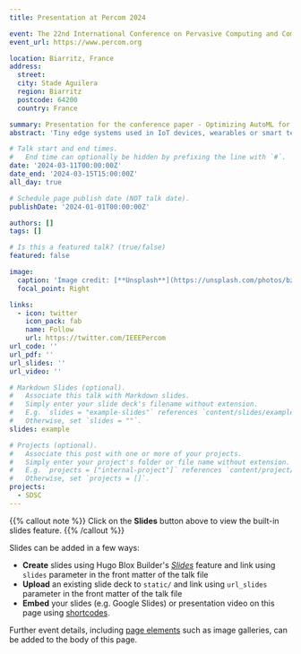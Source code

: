 ```yaml
---
title: Presentation at Percom 2024

event: The 22nd International Conference on Pervasive Computing and Communications (PerCom 2024)
event_url: https://www.percom.org

location: Biarritz, France
address:
  street: 
  city: Stade Aguilera
  region: Biarritz
  postcode: 64200
  country: France

summary: Presentation for the conference paper - Optimizing AutoML for Tiny Edge Systems, A Baldwin-effect Inspired Genetic Algorithm.
abstract: 'Tiny edge systems used in IoT devices, wearables or smart textiles are characterized by the need of processing complex sensor data streams under various device constraints. Due to the high number of constraints and the complexity of the optimization of the hyper-parameter space for machine learning based processing, genetic algorithms (GAs) seem to be a perfect fit to enable AutoML for those embedded devices. However, due to aspects such as the high interdependence between optimization parameters, the simultaneous existence of multiple conflicting objectives and complex effects of embedded feature engineering, we made the experience that GA approaches fail to converge within this high dimensional design space. We introduce a novel Genetic Algorithm (GA) customized for AutoML tasks, addressing the unique challenges posed by highly embedded machine learning domains. The proposed approach addresses parameter interdependencies through utilizing the Baldwin-effect in biological evolution, enhances resource utilization by early elimination of less promising individuals, and augments the insufficient capabilities of existing machine learning features via the integration of carefully designed neural network features. Empirical evaluations conducted on two benchmark datasets support the superiority of our proposed method over conventional genetic algorithms. Furthermore, we demonstrate the effect of the different components introduced by our algorithms through an ablation study.'

# Talk start and end times.
#   End time can optionally be hidden by prefixing the line with `#`.
date: '2024-03-11T00:00:00Z'
date_end: '2024-03-15T15:00:00Z'
all_day: true

# Schedule page publish date (NOT talk date).
publishDate: '2024-01-01T00:00:00Z'

authors: []
tags: []

# Is this a featured talk? (true/false)
featured: false

image:
  caption: 'Image credit: [**Unsplash**](https://unsplash.com/photos/bzdhc5b3Bxs)'
  focal_point: Right

links:
  - icon: twitter
    icon_pack: fab
    name: Follow
    url: https://twitter.com/IEEEPercom
url_code: ''
url_pdf: ''
url_slides: ''
url_video: ''

# Markdown Slides (optional).
#   Associate this talk with Markdown slides.
#   Simply enter your slide deck's filename without extension.
#   E.g. `slides = "example-slides"` references `content/slides/example-slides.md`.
#   Otherwise, set `slides = ""`.
slides: example

# Projects (optional).
#   Associate this post with one or more of your projects.
#   Simply enter your project's folder or file name without extension.
#   E.g. `projects = ["internal-project"]` references `content/project/deep-learning/index.md`.
#   Otherwise, set `projects = []`.
projects:
  - SDSC
---
```


{{% callout note %}}
Click on the **Slides** button above to view the built-in slides feature.
{{% /callout %}}

Slides can be added in a few ways:

- **Create** slides using Hugo Blox Builder's [_Slides_](https://docs.hugoblox.com/reference/content-types/) feature and link using `slides` parameter in the front matter of the talk file
- **Upload** an existing slide deck to `static/` and link using `url_slides` parameter in the front matter of the talk file
- **Embed** your slides (e.g. Google Slides) or presentation video on this page using [shortcodes](https://docs.hugoblox.com/reference/markdown/).

Further event details, including [page elements](https://docs.hugoblox.com/reference/markdown/) such as image galleries, can be added to the body of this page.
